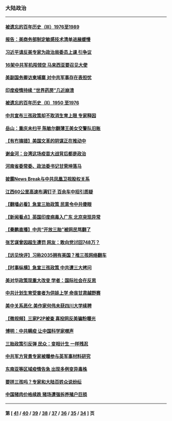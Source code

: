 ### 大陆政治
---
#### [被遗忘的百年历史（III）1976至1989](../../pages/ncid277/n12991962.md) 
#### [报告：美商务部制定敏感技术清单进展缓慢](../../pages/ncid277/n12991928.md) 
#### [习近平请反美专家为政治局委员上课 引争议](../../pages/ncid277/n12991925.md) 
#### [16架中共军机闯领空 马来西亚要召见大使](../../pages/ncid277/n12991841.md) 
#### [美副国务卿访柬埔寨 对中共军事存在表担忧](../../pages/ncid277/n12991757.md) 
#### [印度疫情持续 “世界药房”几近崩溃](../../pages/ncid277/n12991603.md) 
#### [被遗忘的百年历史（II）1950 至1976](../../pages/ncid277/n12989161.md) 
#### [中共宣布三孩政策却不取消生育上限 专家释因](../../pages/ncid277/n12991447.md) 
#### [岳山：重庆未扫平 陈敏尔翻薄王美女交警队旧账](../../pages/ncid277/n12991090.md) 
#### [【有冇搞错】美国文革的阴谋正在推动中](../../pages/ncid277/n12990826.md) 
#### [谢金河：台湾这场疫苗大战背后都是政治](../../pages/ncid277/n12990652.md) 
#### [河南省委常委、政法委书记甘荣坤落马](../../pages/ncid277/n12991026.md) 
#### [披露News Break与中共凤凰卫视股权关系](../../pages/ncid277/n12990685.md) 
#### [江西60公里高速布满钉子 百余车中招引质疑](../../pages/ncid277/n12990400.md) 
#### [【翻墙必看】急宣三胎政策 民意令中共傻眼](../../pages/ncid277/n12990230.md) 
#### [【新闻看点】英国印度病毒入广东 北京突现异常](../../pages/ncid277/n12989602.md) 
#### [【秦鹏直播】中共“开放三胎”被网民骂翻了](../../pages/ncid277/n12989635.md) 
#### [张艺谋曾因超生遭罚 网友：敢向党讨回748万？](../../pages/ncid277/n12989156.md) 
#### [【远见快评】习称2035拥有美国？推三孩网络翻车](../../pages/ncid277/n12989008.md) 
#### [【时事纵横】急宣三孩政策 中共遭三大拷问](../../pages/ncid277/n12989622.md) 
#### [美对华政策现重大改变 学者：国际社会在反思](../../pages/ncid277/n12989356.md) 
#### [中共计划生育受害者为供娃上学 命丧甘肃越野赛](../../pages/ncid277/n12989425.md) 
#### [美中关系恶化 美作家何伟未获四川大学续聘](../../pages/ncid277/n12989313.md) 
#### [【微视频】三家P2P被查 喜投网反美骗粉曝光](../../pages/ncid277/n12988721.md) 
#### [博明：中共瞒疫 让中国科学家噤声](../../pages/ncid277/n12989148.md) 
#### [三胎政策引反弹 民众：变相计生 一样残忍](../../pages/ncid277/n12988708.md) 
#### [中共军方背景专家被曝参与英军事材料研究](../../pages/ncid277/n12988966.md) 
#### [东南亚等区域疫情告急 出现多例变异毒株](../../pages/ncid277/n12988913.md) 
#### [要拼三孩吗？专家和大陆百姓众说纷纭](../../pages/ncid277/n12988906.md) 
#### [中国猪肉价格续跌 猪场遭强拆养殖户巨损](../../pages/ncid277/n12988812.md) 

---
#### 第 [ [41](./41.md) / [40](./40.md) / [39](./39.md) / [38](./38.md) / [37](./37.md) / [36](./36.md) / [35](./35.md) / [34](./34.md) ] 页
